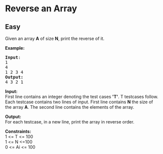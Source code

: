 # Reverse an Array
## Easy
<div class="problems_problem_content__Xm_eO"><p>Given an array <strong>A</strong> of size <strong>N</strong>, print the reverse of it.</p>

<p><strong>Example:</strong></p>

<pre><strong>Input</strong>:
1
4
1 2 3 4
<strong>Output:</strong>
4 3 2 1</pre>

<p><strong>Input:</strong><br>
First line contains an integer denoting the test cases <strong>'T'</strong>. T testcases follow. Each testcase contains two lines of input. First line contains <strong>N</strong> the size of the array <strong>A</strong>. The second line contains the elements of the array.</p>

<p><strong>Output:</strong><br>
For each testcase, in a new line, print the array in reverse order.</p>

<p><strong>Constraints:</strong><br>
1 &lt;= T &lt;= 100<br>
1 &lt;= N &lt;=100<br>
0 &lt;= Ai &lt;= 100</p>

<p>&nbsp;</p>
</div>